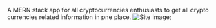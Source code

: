 A MERN stack app for all cryptocurrencies enthusiasts to get all crypto currencies related information in pne place.
![Site image]("./src/images/cryptocosmos.png");
